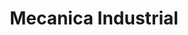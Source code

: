 ---
title: "Mecanica Industrial"
url: /quito/mecanica-industrial/
shop: reparación de automóviles
---